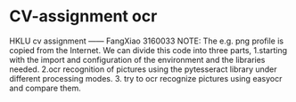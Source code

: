 # CV-assignment ocr
HKLU cv assignment —— FangXiao 3160033
NOTE: The e.g. png profile is copied from the Internet.
We can divide this code into three parts, 1.starting with the import and configuration of the environment and the libraries needed. 2.ocr recognition of pictures using the pytesseract library under different processing modes. 3. try to ocr recognize pictures using easyocr and compare them.

